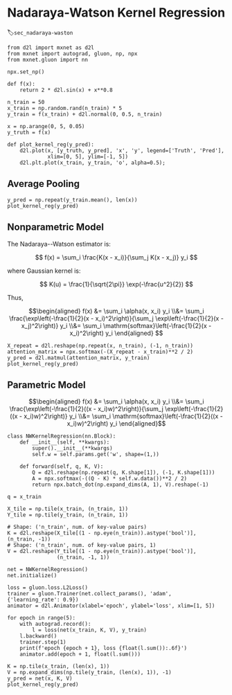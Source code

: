 # Nadaraya-Watson Kernel Regression
:label:`sec_nadaraya-waston`

```{.python .input  n=2}
from d2l import mxnet as d2l
from mxnet import autograd, gluon, np, npx
from mxnet.gluon import nn

npx.set_np()

def f(x):
    return 2 * d2l.sin(x) + x**0.8
```

```{.python .input}
n_train = 50
x_train = np.random.rand(n_train) * 5
y_train = f(x_train) + d2l.normal(0, 0.5, n_train)

x = np.arange(0, 5, 0.05)
y_truth = f(x)

def plot_kernel_reg(y_pred):
    d2l.plot(x, [y_truth, y_pred], 'x', 'y', legend=['Truth', 'Pred'],
             xlim=[0, 5], ylim=[-1, 5])
    d2l.plt.plot(x_train, y_train, 'o', alpha=0.5);
```

## Average Pooling

```{.python .input}
y_pred = np.repeat(y_train.mean(), len(x))
plot_kernel_reg(y_pred)
```

## Nonparametric Model

The Nadaraya--Watson estimator is:

$$
f(x) = \sum_i \frac{K(x - x_i)}{\sum_j K(x - x_j)} y_i
$$

where Gaussian kernel is:

$$
K(u) = \frac{1}{\sqrt{2\pi}} \exp(-\frac{u^2}{2})
$$


Thus,

$$\begin{aligned} f(x) &= \sum_i \alpha(x, x_i) y_i \\&= \sum_i \frac{\exp\left(-\frac{1}{2}(x - x_i)^2\right)}{\sum_j \exp\left(-\frac{1}{2}(x - x_j)^2\right)} y_i \\&= \sum_i \mathrm{softmax}\left(-\frac{1}{2}(x - x_i)^2\right) y_i \end{aligned} $$

```{.python .input}
X_repeat = d2l.reshape(np.repeat(x, n_train), (-1, n_train))
attention_matrix = npx.softmax(-(X_repeat - x_train)**2 / 2)
y_pred = d2l.matmul(attention_matrix, y_train)
plot_kernel_reg(y_pred)
```

## Parametric Model

$$\begin{aligned}
f(x) &= \sum_i \alpha(x, x_i) y_i \\&= \sum_i \frac{\exp\left(-\frac{1}{2}((x - x_i)w)^2\right)}{\sum_j \exp\left(-\frac{1}{2}((x - x_i)w)^2\right)} y_i \\&= \sum_i \mathrm{softmax}\left(-\frac{1}{2}((x - x_i)w)^2\right) y_i
\end{aligned}$$

```{.python .input}
class NWKernelRegression(nn.Block):
    def __init__(self, **kwargs):
        super().__init__(**kwargs)
        self.w = self.params.get('w', shape=(1,))
        
    def forward(self, q, K, V):
        Q = d2l.reshape(np.repeat(q, K.shape[1]), (-1, K.shape[1]))
        A = npx.softmax(-((Q - K) * self.w.data())**2 / 2)
        return npx.batch_dot(np.expand_dims(A, 1), V).reshape(-1)
```

```{.python .input}
q = x_train

X_tile = np.tile(x_train, (n_train, 1))
Y_tile = np.tile(y_train, (n_train, 1))

# Shape: ('n_train', num. of key-value pairs)
K = d2l.reshape(X_tile[(1 - np.eye(n_train)).astype('bool')], (n_train, -1))
# Shape: ('n_train', num. of key-value pairs, 1) 
V = d2l.reshape(Y_tile[(1 - np.eye(n_train)).astype('bool')],
                (n_train, -1, 1))
```

```{.python .input}
net = NWKernelRegression()
net.initialize()

loss = gluon.loss.L2Loss()
trainer = gluon.Trainer(net.collect_params(), 'adam', {'learning_rate': 0.9})
animator = d2l.Animator(xlabel='epoch', ylabel='loss', xlim=[1, 5])

for epoch in range(5):
    with autograd.record():
        l = loss(net(x_train, K, V), y_train)
    l.backward()
    trainer.step(1)
    print(f'epoch {epoch + 1}, loss {float(l.sum()):.6f}')
    animator.add(epoch + 1, float(l.sum()))
```

```{.python .input}
K = np.tile(x_train, (len(x), 1))
V = np.expand_dims(np.tile(y_train, (len(x), 1)), -1)
y_pred = net(x, K, V)
plot_kernel_reg(y_pred)
```
